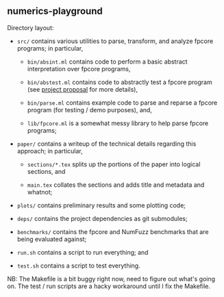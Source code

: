 ## numerics-playground
Directory layout:
- `src/` contains various utilities to parse, transform, and analyze fpcore
programs; in particular,

  * `bin/absint.ml` contains code to perform a basic abstract interpretation
  over fpcore programs,

  * `bin/abstest.ml` contains code to abstractly test a fpcore program (see
  [project proposal](https://github.com/sampsyo/cs6120/issues/510) for more
  details),

  * `bin/parse.ml` contains example code to parse and reparse a fpcore
  program (for testing / demo purposes), and,

  * `lib/fpcore.ml` is a somewhat messy library to help parse fpcore programs;

- `paper/` contains a writeup of the technical details regarding this approach;
in particular,

  * `sections/*.tex` splits up the portions of the paper into logical sections,
    and

  * `main.tex` collates the sections and adds title and metadata and whatnot;

- `plots/` contains preliminary results and some plotting code;

- `deps/` contains the project dependencies as git submodules;

- `benchmarks/` contains the fpcore and NumFuzz benchmarks that are being
evaluated against;

- `run.sh` contains a script to run everything; and

- `test.sh` contains a script to test everything.

NB: The Makefile is a bit buggy right now, need to figure out what's going on.
The test / run scripts are a hacky workaround until I fix the Makefile.
